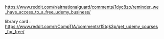 
https://www.reddit.com/r/airnationalguard/comments/1dyc8zo/reminder_we_have_access_to_a_free_udemy_business/ 

library card : 
https://www.reddit.com/r/CompTIA/comments/15tqk3p/get_udemy_courses_for_free/